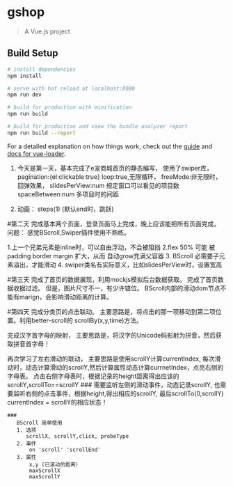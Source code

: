 # gshop

> A Vue.js project

## Build Setup

``` bash
# install dependencies
npm install

# serve with hot reload at localhost:8080
npm run dev

# build for production with minification
npm run build

# build for production and view the bundle analyzer report
npm run build --report
```

For a detailed explanation on how things work, check out the [guide](http://vuejs-templates.github.io/webpack/) and [docs for vue-loader](http://vuejs.github.io/vue-loader).

1. 今天是第一天，基本完成了e宠商城首页的静态编写，
使用了swiper库，
  pagination:{el:clickable:true}
  loop:true,无限循环，
  freeMode:非无限时，回弹效果，
  slidesPerView:num 规定窗口可以看见的项目数
  spaceBetween:num 多项目时的间距

2. 动画： steps(1) (默认end时，跳跃)

#第二天
  完成基本两个页面，登录页面马上完成，晚上应该能把所有页面完成。
  问题：
     感觉BScroll,Swiper插件使用不熟练。

 1.上一个兄弟元素是inline时，可以自由浮动，不会被阻挡
 2.flex 50% 可能 被 padding border margin 扩大，从而
  自动grow充满父容器
 3. BScroll 必需要子元素溢出，才能滑动
 4. swiper类名有实际意义，比如slidesPerView时，设置宽高

#第三天
  完成了首页的数据展现，利用mockjs模拟后台数据获取。
  完成了首页数据收据过滤。
  但是，图片尺寸不一，有少许错位。
  BScroll内部的滑动dom节点不能有marign，会影响滑动距离的计算。

#第四天
  完成分类页的点击联动。
  主要思路是，将点击的那一项移动到第二项位置。利用better-scroll的
  scrollBy(x,y,time)方法。

  完成汉字首字母的映射，
  主要思路是，将汉字的Unicode码影射为拼音，然后获取拼音首字母！

  再次学习了左右滑动的联动，
    主要思路是使用scrollY计算currentIndex,
    每次滑动时，动态计算滑动的scrollY,然后计算属性动态计算currnetIndex，点亮右侧的字母表。
    点击右侧字母表时，根据记录的height距离得出应该的scrollY,scrollTo==scrollY
    ###
      需要监听左侧的滑动事件，动态记录scrollY,
      也需要监听右侧的点击事件，根据height,得出相应的scrollY,
      最后scrollTo(0,scrollY)
      currentIndex = scrollY的相应状态！

    ###
       BScroll 简单使用
       1. 选项
          scrollX, scrollY,click, probeType
       2. 事件
           on 'scroll' 'scrollEnd'
       3. 属性
           x,y (已滚动的距离）
           maxScrollX
           maxScrollY

